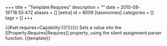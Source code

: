 +++
title = "Template:Requires"
description = ""
date = 2010-08-19T18:55:47Z
aliases = []
[extra]
id = 8009
[taxonomies]
categories = []
tags = []
+++

{{#set:requires=Capability:{{{1}}}}}<noinclude>
Sets a value into the [[Property:Requires|Requires]] property, using the silent assignment parser function.
{{template}}</noinclude>
